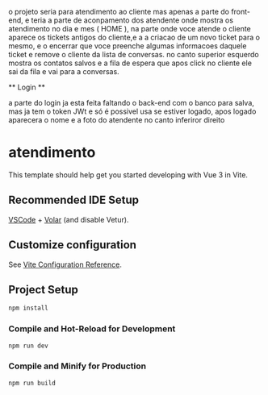 o projeto seria para atendimento ao cliente mas apenas a parte do front-end, e teria a parte de aconpamento dos atendente onde mostra os atendimento no dia e mes ( HOME ),
na parte onde voce atende o cliente aparece os tickets antigos do cliente,e a a criacao de um novo ticket para o mesmo, e o encerrar que voce preenche algumas informacoes daquele ticket e remove o cliente da lista de conversas.
no canto superior esquerdo mostra os contatos salvos e a fila de espera que apos click no cliente ele sai da fila e vai para a conversas.

**   Login  **

a parte do login ja esta feita faltando o back-end com o banco para salva, mas ja tem o token JWt e só é possivel usa se estiver logado, apos logado aparecera o nome e a foto do atendente no canto inferiror direito 


# atendimento

This template should help get you started developing with Vue 3 in Vite.

## Recommended IDE Setup

[VSCode](https://code.visualstudio.com/) + [Volar](https://marketplace.visualstudio.com/items?itemName=Vue.volar) (and disable Vetur).

## Customize configuration

See [Vite Configuration Reference](https://vitejs.dev/config/).

## Project Setup

```sh
npm install
```

### Compile and Hot-Reload for Development

```sh
npm run dev
```

### Compile and Minify for Production

```sh
npm run build
```
